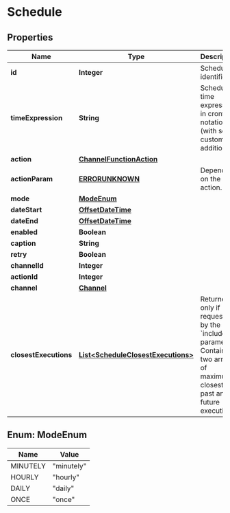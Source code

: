 
# Schedule

## Properties
Name | Type | Description | Notes
------------ | ------------- | ------------- | -------------
**id** | **Integer** | Schedule identifier |  [optional]
**timeExpression** | **String** | Schedule time expression in crontab notation (with some custom additions). |  [optional]
**action** | [**ChannelFunctionAction**](ChannelFunctionAction.md) |  |  [optional]
**actionParam** | [**ERRORUNKNOWN**](ERRORUNKNOWN.md) | Depends on the action. |  [optional]
**mode** | [**ModeEnum**](#ModeEnum) |  |  [optional]
**dateStart** | [**OffsetDateTime**](OffsetDateTime.md) |  |  [optional]
**dateEnd** | [**OffsetDateTime**](OffsetDateTime.md) |  |  [optional]
**enabled** | **Boolean** |  |  [optional]
**caption** | **String** |  |  [optional]
**retry** | **Boolean** |  |  [optional]
**channelId** | **Integer** |  |  [optional]
**actionId** | **Integer** |  |  [optional]
**channel** | [**Channel**](Channel.md) |  |  [optional]
**closestExecutions** | [**List&lt;ScheduleClosestExecutions&gt;**](ScheduleClosestExecutions.md) | Returned only if requested by the &#x60;include&#x60; parameter. Contains two arrays of maximum 3 closest past and future executions. |  [optional]


<a name="ModeEnum"></a>
## Enum: ModeEnum
Name | Value
---- | -----
MINUTELY | &quot;minutely&quot;
HOURLY | &quot;hourly&quot;
DAILY | &quot;daily&quot;
ONCE | &quot;once&quot;




